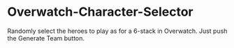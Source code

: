 # Overwatch-Character-Selector

Randomly select the heroes to play as for a 6-stack in Overwatch. Just push the Generate Team button.